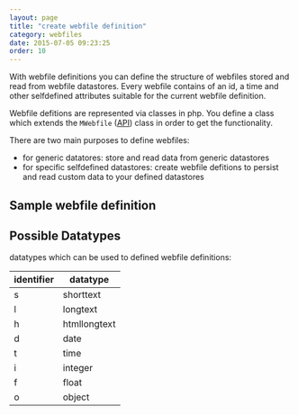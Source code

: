 ```yaml
---
layout: page
title: "create webfile definition"
category: webfiles
date: 2015-07-05 09:23:25
order: 10
---
```


With webfile definitions you can define the structure of webfiles stored and read from webfile datastores. Every webfile contains of an id, a time and other selfdefined attributes suitable for the current webfile definition.

Webfile defitions are represented via classes in php. You define a class which extends the `MWebfile` ([API]( http://sebastianmonzel.github.io/webfiles-framework-php-api/class-webfilesframework.core.datasystem.file.format.MWebfile.html)) class in order to get the functionality. 

There are two main purposes to define webfiles:
 - for generic datatores: store and read data from generic datastores 
 - for specific selfdefined datastores: create webfile defitions to persist and read custom data to your defined datastores
 
 
## Sample webfile definition



## Possible Datatypes
datatypes which can be used to defined webfile definitions:

| identifier | datatype     |
|------------|--------------|
| s          | shorttext    |
| l          | longtext     |
| h          | htmllongtext |
| d          | date         |
| t          | time         |
| i          | integer      |
| f          | float        |
| o          | object       |
